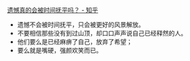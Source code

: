 [ 遗憾真的会被时间抚平吗？ - 知乎](https://www.zhihu.com/question/509737279/answer/2382000982)

- 遗憾不会被时间抚平，只会被更好的风景解放。
- 不要相信那些没有到过山顶，却口口声声说自己已经释然的人。
- 他们要么是已经麻痹了自己，放弃了希望；
- 要么就是嘴硬，强颜欢笑而已。
